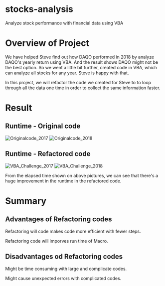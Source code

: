 # stocks-analysis
Analyze stock performance with financial data using VBA

# Overview of Project
We have helped Steve find out how DAQO performed in 2018 by analyze DAQO's yearly return using VBA. And the result shows DAQO might not be the best option. So 
we went a little bit further, created code in VBA, which can analyze all stocks for any year. Steve is happy with that.

In this project, we will refactor the code we created for Steve to to loop through all the data one time in order to collect the same information faster.

# Result
## Runtime - Original code
  ![Originalcode_2017](https://user-images.githubusercontent.com/108709071/179131128-e1a831fc-ac1c-4399-8d81-1881239c74fb.png)
  ![Originalcode_2018](https://user-images.githubusercontent.com/108709071/179131139-c6c66562-4fac-4cdd-b685-f9f312732ac8.png)
## Runtime - Refactored code
  ![VBA_Challenge_2017](https://user-images.githubusercontent.com/108709071/179130243-52611860-4b83-4fc5-a874-e81f7f216b38.png)
  ![VBA_Challenge_2018](https://user-images.githubusercontent.com/108709071/179130254-223dabcd-62ed-42b0-966f-989af3f95032.png)

From the elapsed time shown on above pictures, we can see that there's a huge improvement in the runtime in the refactored code.

# Summary
## Advantages of Refactoring codes
Refactoring will code makes code more efficient with fewer steps.

Refactoring code will imporves run time of Macro.

## Disadvantages od Refactoring codes
Might be time consuming with large and complicate codes.

Might cause unexpected errors with complicated codes.
